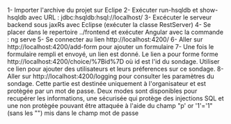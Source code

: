 1- Importer l'archive du projet sur Eclipe
2- Exécuter run-hsqldb et show-hsqldb avec URL : jdbc:hsqldb:hsql://localhost/
3- Excécuter le serveur backend sous jaxRs avec Eclipse (exécuter la classe RestServer)
4- Se placer dans le repertoire ../frontend et exécuter Angular avec la commande : ng serve
5- Se connecter au lien http://localhost:4200/
6- Aller sur http://localhost:4200/add-form pour ajouter un formulaire
7- Une fois le formulaire rempli et envoyé, un lien est donné. Le lien a pour forme forme 
http://localhost:4200/choice/%7Bid%7D où id est l'id du sondage. Utiliser ce lien pour ajouter 
des utilisateurs et leurs préferences sur ce sondage.
8- Aller sur http://localhost:4200/logging pour consulter les paramètres du sondage. Cette partie
est destinée uniquement à l'organisateur et est protègée par un mot de passe.
Deux modes sont disponibles pour recupérer les informations, une sécurisée qui protège
des injections SQL et une non protègée pouvant être attaquée à l'aide du champ "p' or '1'='1" 
(sans les "") mis dans le champ mot de passe